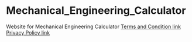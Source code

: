 # Mechanical_Engineering_Calculator
Website for Mechanical Engineering Calculator
[Terms and Condition link](Arditiww1.github.io/DisclaimerWithTermsAndCondition.txt)
[Privacy Policy link](Arditiww1.github.io/privacypolicy.txt)

